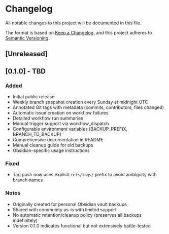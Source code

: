 # Changelog

All notable changes to this project will be documented in this file.

The format is based on [Keep a Changelog](https://keepachangelog.com/en/1.0.0/),
and this project adheres to [Semantic Versioning](https://semver.org/spec/v2.0.0.html).

## [Unreleased]

## [0.1.0] - TBD

### Added
- Initial public release
- Weekly branch snapshot creation every Sunday at midnight UTC
- Annotated Git tags with metadata (commits, contributors, files changed)
- Automatic issue creation on workflow failures
- Detailed workflow run summaries
- Manual trigger support via workflow_dispatch
- Configurable environment variables (BACKUP_PREFIX, BRANCH_TO_BACKUP)
- Comprehensive documentation in README
- Manual cleanup guide for old backups
- Obsidian-specific usage instructions

### Fixed
- Tag push now uses explicit `refs/tags/` prefix to avoid ambiguity with branch names

### Notes
- Originally created for personal Obsidian vault backups
- Shared with community as-is with limited support
- No automatic retention/cleanup policy (preserves all backups indefinitely)
- Version 0.1.0 indicates functional but not extensively battle-tested
